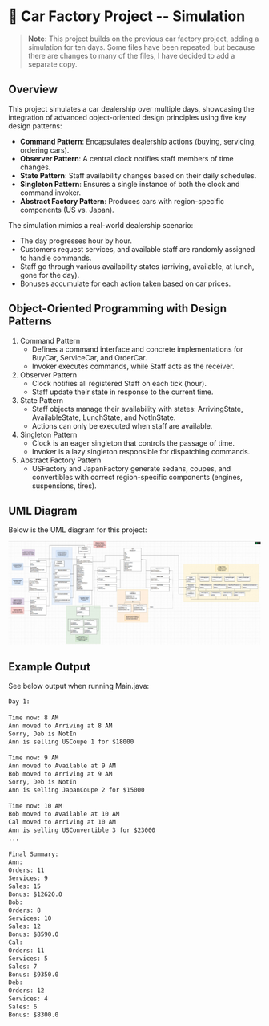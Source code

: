 # 🚗 Car Factory Project -- Simulation

> **Note:** This project builds on the previous car factory project, adding a simulation for ten days.  Some files have been repeated, but because there are changes to many of the files, I have decided to add a separate copy.

## Overview
This project simulates a car dealership over multiple days, showcasing the integration of advanced object-oriented design principles using five key design patterns:

- **Command Pattern**: Encapsulates dealership actions (buying, servicing, ordering cars).
- **Observer Pattern**: A central clock notifies staff members of time changes.
- **State Pattern**: Staff availability changes based on their daily schedules.
- **Singleton Pattern**: Ensures a single instance of both the clock and command invoker.
- **Abstract Factory Pattern**: Produces cars with region-specific components (US vs. Japan).

The simulation mimics a real-world dealership scenario:

- The day progresses hour by hour.
- Customers request services, and available staff are randomly assigned to handle commands.
- Staff go through various availability states (arriving, available, at lunch, gone for the day).
- Bonuses accumulate for each action taken based on car prices.


## Object-Oriented Programming with Design Patterns

1. Command Pattern
    - Defines a command interface and concrete implementations for BuyCar, ServiceCar, and OrderCar.
    - Invoker executes commands, while Staff acts as the receiver.
1. Observer Pattern
    - Clock notifies all registered Staff on each tick (hour).
    - Staff update their state in response to the current time.
1. State Pattern
    - Staff objects manage their availability with states: ArrivingState, AvailableState, LunchState, and NotInState.
    - Actions can only be executed when staff are available.
1. Singleton Pattern
    - Clock is an eager singleton that controls the passage of time.
    - Invoker is a lazy singleton responsible for dispatching commands.
1. Abstract Factory Pattern
    - USFactory and JapanFactory generate sedans, coupes, and convertibles with correct region-specific components (engines, suspensions, tires).

## UML Diagram
Below is the UML diagram for this project:

![UML Diagram](capstone_uml.jpg)

## Example Output
See below output when running Main.java:

``` pgsql
Day 1:

Time now: 8 AM
Ann moved to Arriving at 8 AM
Sorry, Deb is NotIn
Ann is selling USCoupe 1 for $18000

Time now: 9 AM
Ann moved to Available at 9 AM
Bob moved to Arriving at 9 AM
Sorry, Deb is NotIn
Ann is selling JapanCoupe 2 for $15000

Time now: 10 AM
Bob moved to Available at 10 AM
Cal moved to Arriving at 10 AM
Ann is selling USConvertible 3 for $23000
...

Final Summary:
Ann:
Orders: 11
Services: 9
Sales: 15
Bonus: $12620.0
Bob:
Orders: 8
Services: 10
Sales: 12
Bonus: $8590.0
Cal:
Orders: 11
Services: 5
Sales: 7
Bonus: $9350.0
Deb:
Orders: 12
Services: 4
Sales: 6
Bonus: $8300.0
```